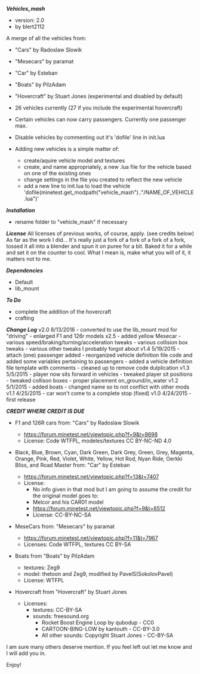 ***Vehicles_mash***
- version: 2.0
- by blert2112

A merge of all the vehicles from:
- "Cars" by Radoslaw Slowik
- "Mesecars" by paramat
- "Car" by Esteban
- "Boats" by PilzAdam
- "Hovercraft" by Stuart Jones (experimental and disabled by default)

- 26 vehicles currently (27 if you include the experimental hovercraft)
- Certain vehicles can now carry passengers. Currently one passenger max.

- Disable vehicles by commenting out it's 'dofile' line in init.lua
- Adding new vehicles is a simple matter of:
	- create/aquire vehicle model and textures
	- create, and name appropriately, a new .lua file for the vehicle based on one of the existing ones
	- change settings in the file you created to reflect the new vehicle
	- add a new line to init.lua to load the vehicle 'dofile(minetest.get_modpath("vehicle_mash").."/NAME_OF_VEHICLE.lua")'

***Installation***
- rename folder to "vehicle_mash" if necessary

***License***
All licenses of previous works, of course, apply. (see credits below)
As far as the work I did... It's really just a fork of a fork of a fork of a fork, tossed it all into a blender and spun it on puree for a bit. Baked it for a while and set it on the counter to cool. What I mean is, make what you will of it, it matters not to me.

***Dependencies***
- Default
- lib_mount

***To Do***
- complete the addition of the hovercraft
- crafting

***Change Log***
v2.0 8/13/2016
	- converted to use the lib_mount mod for "driving"
	- enlarged F1 and 126r models x2.5
	- added yellow Mesecar
	- various speed/braking/turning/acceleration tweaks
	- various collision box tweaks
	- various other tweaks I probably forgot about
v1.4 5/19/2015
	- attach (one) passenger added
	- reorganized vehicle definition file code and added some variables pertaining to passengers
	- added a vehicle definition file template with comments
	- cleaned up to remove code dulplication
v1.3 5/5/2015
	- player now sits forward in vehicles
	- tweaked player sit positions
	- tweaked collison boxes
	- proper placement on_ground/in_water
v1.2 5/1/2015 
	- added boats
	- changed name so  to not conflict with other mods
v1.1 4/25/2015
	- car won't come to a complete stop (fixed)
v1.0 4/24/2015
	- first release

***CREDIT WHERE CREDIT IS DUE***
- F1 and 126R cars from: "Cars" by Radoslaw Slowik
	- https://forum.minetest.net/viewtopic.php?f=9&t=8698
	- License: Code WTFPL, modeles/textures CC BY-NC-ND 4.0

- Black, Blue, Brown, Cyan, Dark Green, Dark Grey, Green, Grey, Magenta, Orange, Pink, Red, Violet, White, Yellow, Hot Rod, Nyan Ride, Oerkki Bliss, and Road Master from: "Car" by Esteban
	- https://forum.minetest.net/viewtopic.php?f=13&t=7407
	- License:
		- No info given in that mod but I am going to assume the credit for the original model goes to:
		- Melcor and his CAR01 model
		- https://forum.minetest.net/viewtopic.php?f=9&t=6512
		- License: CC-BY-NC-SA

- MeseCars from: "Mesecars" by paramat
	- https://forum.minetest.net/viewtopic.php?f=11&t=7967
	- Licenses: Code WTFPL, textures CC BY-SA

- Boats from "Boats" by PilzAdam
	- textures: Zeg9
	- model: thetoon and Zeg9, modified by PavelS(SokolovPavel)
	- License: WTFPL

- Hovercraft from "Hovercraft" by Stuart Jones
	- Licenses:
		- textures: CC-BY-SA
		- sounds: freesound.org
			- Rocket Boost Engine Loop by qubodup - CC0
			- CARTOON-BING-LOW by kantouth - CC-BY-3.0
			- All other sounds: Copyright Stuart Jones - CC-BY-SA

I am sure many others deserve mention. If you feel left out let me know and I will add you in.

Enjoy!